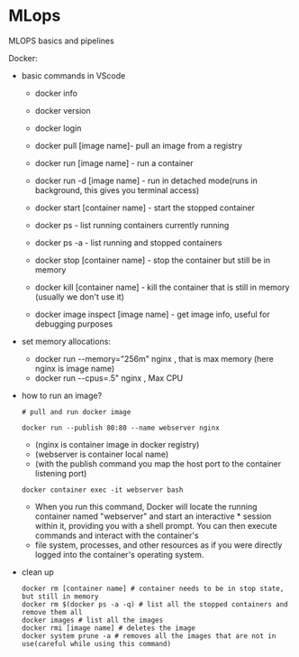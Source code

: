 # MLops
MLOPS basics and pipelines 

Docker: 
  * basic commands in VScode
    * docker info
    * docker version
    * docker login  
   
    * docker pull [image name]- pull an image from a registry
    * docker run [image name] - run a container
    * docker run -d [image name] - run in detached mode(runs in background, this gives you terminal access)
    * docker start [container name] - start the stopped container
    * docker ps - list running containers currently running
    * docker ps -a - list running and stopped containers
    * docker stop [container name] - stop the container but still be in memory 
    * docker kill [container name] - kill the container that is still in memory (usually we don't use it)
    * docker image inspect [image name] - get image info, useful for debugging purposes
      
  * set memory allocations:
    * docker run --memory="256m" nginx , that is max memory (here nginx is image name)
    * docker run --cpus=.5" nginx , Max CPU

  * how to run an image?
    ```
    # pull and run docker image  
                                        
    docker run --publish 80:80 --name webserver nginx
    ```
    
    * (nginx is container image in docker registry)  
    * (webserver is container local name)  
    * (with the publish command you map the host port to the container listening port)

    ```
    docker container exec -it webserver bash
    ```

    * When you run this command, Docker will locate the running container named "webserver" and start an interactive            * session within it, providing you with a shell prompt. You can then execute commands and interact with the container's 
    * file system, processes, and other resources as if you were directly logged into the container's operating system.  
    

  * clean up
    ```
    docker rm [container name] # container needs to be in stop state, but still in memory
    docker rm $(docker ps -a -q) # list all the stopped containers and remove them all  
    docker images # list all the images  
    docker rmi [image name] # deletes the image  
    docker system prune -a # removes all the images that are not in use(careful while using this command)  
    
    ```

  
    
    
                       
